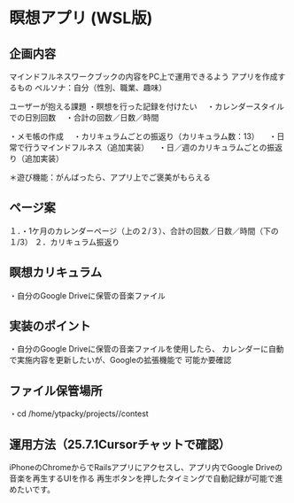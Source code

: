 # 瞑想アプリ (WSL版)

## 企画内容
マインドフルネスワークブックの内容をPC上で運用できるよう
アプリを作成するもの
ペルソナ：自分（性別、職業、趣味）

ユーザーが抱える課題
・瞑想を行った記録を付けたい
　・カレンダースタイルでの日別回数
　・合計の回数／日数／時間

・メモ帳の作成
　・カリキュラムごとの振返り（カリキュラム数：13）
　・日常で行うマインドフルネス（追加実装）
　・日／週のカリキュラムごとの振返り（追加実装）
　

＊遊び機能：がんばったら、アプリ上でご褒美がもらえる

## ページ案
１．・1ケ月のカレンダーページ（上の２/３）、合計の回数／日数／時間（下の１/3）
２．カリキュラム振返り

## 瞑想カリキュラム
・自分のGoogle Driveに保管の音楽ファイル

## 実装のポイント
・自分のGoogle Driveに保管の音楽ファイルを使用したら、
  カレンダーに自動で実施内容を更新したいが、Googleの拡張機能で
  可能か要確認

## ファイル保管場所
・cd /home/ytpacky/projects//contest

## 運用方法（25.7.1Cursorチャットで確認）
iPhoneのChromeからでRailsアプリにアクセスし、アプリ内でGoogle Driveの音楽を再生するUIを作る
再生ボタンを押したタイミングで自動記録が可能で進めたいです。
 